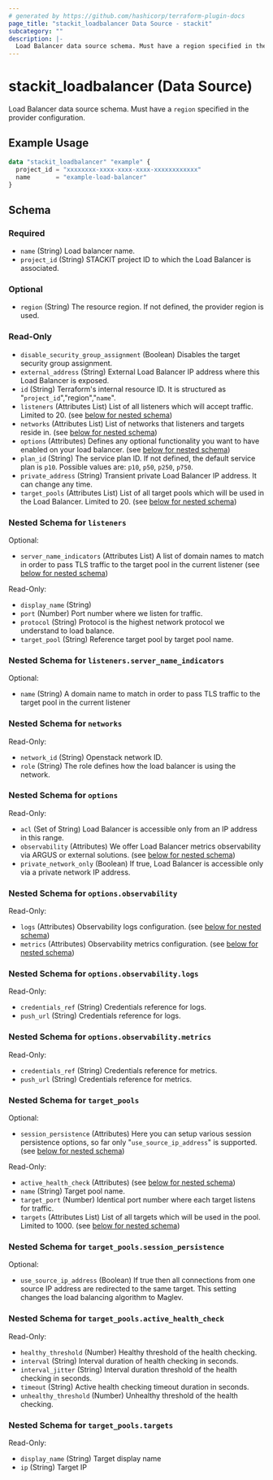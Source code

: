 ```yaml
---
# generated by https://github.com/hashicorp/terraform-plugin-docs
page_title: "stackit_loadbalancer Data Source - stackit"
subcategory: ""
description: |-
  Load Balancer data source schema. Must have a region specified in the provider configuration.
---
```


# stackit_loadbalancer (Data Source)

Load Balancer data source schema. Must have a `region` specified in the provider configuration.

## Example Usage

```terraform
data "stackit_loadbalancer" "example" {
  project_id = "xxxxxxxx-xxxx-xxxx-xxxx-xxxxxxxxxxxx"
  name       = "example-load-balancer"
}
```

<!-- schema generated by tfplugindocs -->
## Schema

### Required

- `name` (String) Load balancer name.
- `project_id` (String) STACKIT project ID to which the Load Balancer is associated.

### Optional

- `region` (String) The resource region. If not defined, the provider region is used.

### Read-Only

- `disable_security_group_assignment` (Boolean) Disables the target security group assignment.
- `external_address` (String) External Load Balancer IP address where this Load Balancer is exposed.
- `id` (String) Terraform's internal resource ID. It is structured as "`project_id`","region","`name`".
- `listeners` (Attributes List) List of all listeners which will accept traffic. Limited to 20. (see [below for nested schema](#nestedatt--listeners))
- `networks` (Attributes List) List of networks that listeners and targets reside in. (see [below for nested schema](#nestedatt--networks))
- `options` (Attributes) Defines any optional functionality you want to have enabled on your load balancer. (see [below for nested schema](#nestedatt--options))
- `plan_id` (String) The service plan ID. If not defined, the default service plan is `p10`. Possible values are: `p10`, `p50`, `p250`, `p750`.
- `private_address` (String) Transient private Load Balancer IP address. It can change any time.
- `target_pools` (Attributes List) List of all target pools which will be used in the Load Balancer. Limited to 20. (see [below for nested schema](#nestedatt--target_pools))

<a id="nestedatt--listeners"></a>
### Nested Schema for `listeners`

Optional:

- `server_name_indicators` (Attributes List) A list of domain names to match in order to pass TLS traffic to the target pool in the current listener (see [below for nested schema](#nestedatt--listeners--server_name_indicators))

Read-Only:

- `display_name` (String)
- `port` (Number) Port number where we listen for traffic.
- `protocol` (String) Protocol is the highest network protocol we understand to load balance.
- `target_pool` (String) Reference target pool by target pool name.

<a id="nestedatt--listeners--server_name_indicators"></a>
### Nested Schema for `listeners.server_name_indicators`

Optional:

- `name` (String) A domain name to match in order to pass TLS traffic to the target pool in the current listener



<a id="nestedatt--networks"></a>
### Nested Schema for `networks`

Read-Only:

- `network_id` (String) Openstack network ID.
- `role` (String) The role defines how the load balancer is using the network.


<a id="nestedatt--options"></a>
### Nested Schema for `options`

Read-Only:

- `acl` (Set of String) Load Balancer is accessible only from an IP address in this range.
- `observability` (Attributes) We offer Load Balancer metrics observability via ARGUS or external solutions. (see [below for nested schema](#nestedatt--options--observability))
- `private_network_only` (Boolean) If true, Load Balancer is accessible only via a private network IP address.

<a id="nestedatt--options--observability"></a>
### Nested Schema for `options.observability`

Read-Only:

- `logs` (Attributes) Observability logs configuration. (see [below for nested schema](#nestedatt--options--observability--logs))
- `metrics` (Attributes) Observability metrics configuration. (see [below for nested schema](#nestedatt--options--observability--metrics))

<a id="nestedatt--options--observability--logs"></a>
### Nested Schema for `options.observability.logs`

Read-Only:

- `credentials_ref` (String) Credentials reference for logs.
- `push_url` (String) Credentials reference for logs.


<a id="nestedatt--options--observability--metrics"></a>
### Nested Schema for `options.observability.metrics`

Read-Only:

- `credentials_ref` (String) Credentials reference for metrics.
- `push_url` (String) Credentials reference for metrics.




<a id="nestedatt--target_pools"></a>
### Nested Schema for `target_pools`

Optional:

- `session_persistence` (Attributes) Here you can setup various session persistence options, so far only "`use_source_ip_address`" is supported. (see [below for nested schema](#nestedatt--target_pools--session_persistence))

Read-Only:

- `active_health_check` (Attributes) (see [below for nested schema](#nestedatt--target_pools--active_health_check))
- `name` (String) Target pool name.
- `target_port` (Number) Identical port number where each target listens for traffic.
- `targets` (Attributes List) List of all targets which will be used in the pool. Limited to 1000. (see [below for nested schema](#nestedatt--target_pools--targets))

<a id="nestedatt--target_pools--session_persistence"></a>
### Nested Schema for `target_pools.session_persistence`

Optional:

- `use_source_ip_address` (Boolean) If true then all connections from one source IP address are redirected to the same target. This setting changes the load balancing algorithm to Maglev.


<a id="nestedatt--target_pools--active_health_check"></a>
### Nested Schema for `target_pools.active_health_check`

Read-Only:

- `healthy_threshold` (Number) Healthy threshold of the health checking.
- `interval` (String) Interval duration of health checking in seconds.
- `interval_jitter` (String) Interval duration threshold of the health checking in seconds.
- `timeout` (String) Active health checking timeout duration in seconds.
- `unhealthy_threshold` (Number) Unhealthy threshold of the health checking.


<a id="nestedatt--target_pools--targets"></a>
### Nested Schema for `target_pools.targets`

Read-Only:

- `display_name` (String) Target display name
- `ip` (String) Target IP
